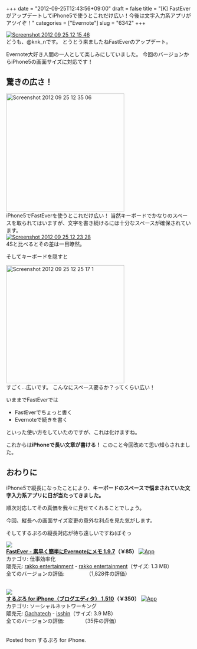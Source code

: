 +++
date = "2012-09-25T12:43:56+09:00"
draft = false
title = "[K] FastEverがアップデートしてiPhone5で使うとこれだけ広い！今後は文字入力系アプリがアツイぞ！"
categories = ["Evernote"]
slug = "6342"
+++

<div class="center"><a href="http://knk-n.com.s3-website-ap-northeast-1.amazonaws.com/images/2012/09/screenshot_2012-09-25_12.15.46.jpg"><img src="http://knk-n.com.s3-website-ap-northeast-1.amazonaws.com/images/2012/09/screenshot_2012-09-25_12.15.46.jpg" alt="Screenshot 2012 09 25 12 15 46" title="screenshot_2012-09-25_12.15.46.jpg" border="0" width="" height="" /></a></div>
どうも、@knk_nです。
とうとう来ましたねFastEverのアップデート。

Evernote大好き人間の一人として楽しみにしていました。
今回のバージョンからiPhone5の画面サイズに対応です！<!--more--><h2>驚きの広さ！</h2>
<div class="center"><a href="http://knk-n.com.s3-website-ap-northeast-1.amazonaws.com/images/2012/09/screenshot_2012-09-25_12.35.06.jpg"><img src="http://knk-n.com.s3-website-ap-northeast-1.amazonaws.com/images/2012/09/screenshot_2012-09-25_12.35.06.jpg" alt="Screenshot 2012 09 25 12 35 06" title="screenshot_2012-09-25_12.35.06.jpg" border="0" width="320" height="auto" /></a></div>
iPhone5でFastEverを使うとこれだけ広い！
当然キーボードでかなりのスペースを取られてはいますが、文字を書き続けるには十分なスペースが確保されています。

<div class="center"><a href="http://knk-n.com.s3-website-ap-northeast-1.amazonaws.com/images/2012/09/screenshot_2012-09-25_12.23.28.jpg"><img src="http://knk-n.com.s3-website-ap-northeast-1.amazonaws.com/images/2012/09/screenshot_2012-09-25_12.23.28.jpg" alt="Screenshot 2012 09 25 12 23 28" title="screenshot_2012-09-25_12.23.28.jpg" border="0" width="" height="" /></a></div>
4Sと比べるとその差は一目瞭然。

そしてキーボードを隠すと
<div class="center"><a href="http://knk-n.com.s3-website-ap-northeast-1.amazonaws.com/images/2012/09/screenshot_2012-09-25_12.25.17-1.jpg"><img src="http://knk-n.com.s3-website-ap-northeast-1.amazonaws.com/images/2012/09/screenshot_2012-09-25_12.25.17-1.jpg" alt="Screenshot 2012 09 25 12 25 17 1" title="screenshot_2012-09-25_12.25.17-1.jpg" border="0" width="320" height="auto" /></a></div>
すごく…広いです。
こんなにスペース要るか？ってくらい広い！

<p></p>
いままでFastEverでは
<ul>
<li>FastEverでちょっと書く</li>
<li>Evernoteで続きを書く</li>
</ul>
といった使い方をしていたのですが、これは化けますね。

これからは<strong>iPhoneで長い文章が書ける！</strong>
このこと今回改めて思い知らされました。

<h2>おわりに</h2>
iPhone5で縦長になったことにより、<strong>キーボードのスペースで悩まされていた文字入力系アプリに日が当たってきました。</strong>

順次対応してその真価を我々に見せてくれることでしょう。

今回、縦長への画面サイズ変更の意外な利点を見た気がします。

そしてするぷろの縦長対応が待ち遠しいですね(ぼそっ

<table class="appstorehelper"><a href="http://itunes.apple.com/jp/app/fastever-su-zaoku-jian-dannievernotenimemo/id364580273?mt=8&uo=4" rel="nofollow" target="_blank"><img class="appstorehelper_appicn" src="http://a5.mzstatic.com/us/r1000/119/Purple/v4/17/23/cf/1723cfe8-8c42-05d7-7fb7-646685d18fce/mzm.pyffnvps.png" /></a><div class="appstorehelper_text"><a href="http://itunes.apple.com/jp/app/fastever-su-zaoku-jian-dannievernotenimemo/id364580273?mt=8&uo=4" rel="nofollow" target="_blank"><b>FastEver - 素早く簡単にEvernoteにメモ 1.9.7</a>（&#65509;85）</b> <a href="http://itunes.apple.com/jp/app/fastever-su-zaoku-jian-dannievernotenimemo/id364580273?mt=8&uo=4" rel="nofollow" target="_blank"><img alt="App" src="http://ax.phobos.apple.com.edgesuite.net/ja_jp/images/web/linkmaker/badge_appstore-sm.gif" style="vertical-align: text-bottom;" /></b></a><br />カテゴリ: 仕事効率化<br />販売元: <a href="$artistUrl$" target="_blank">rakko entertainment</a> - <a href="http://rakkoentertainment.com" target="_blank">rakko entertainment</a>（サイズ: 1.3 MB）<br />全てのバージョンの評価: <img src="http://r.mzstatic.com/htmlResources/1043/web-storefront/images/rating_star.png" height="11px" width="11px" /><img src="http://r.mzstatic.com/htmlResources/1043/web-storefront/images/rating_star.png" height="11px" width="11px" /><img src="http://r.mzstatic.com/htmlResources/1043/web-storefront/images/rating_star.png" height="11px" width="11px" /><img src="http://r.mzstatic.com/htmlResources/1043/web-storefront/images/rating_star.png" height="11px" width="11px" /><img src="http://r.mzstatic.com/htmlResources/1043/web-storefront/images/rating_star_half.png" height="11px" width="11px" />（1,828件の評価）<br clear="all" /></div>
</table>

<table class="appstorehelper"><a href="http://itunes.apple.com/jp/app/surupuro-for-iphone-buroguedita/id436676299?mt=8&uo=4" rel="nofollow" target="_blank"><img class="appstorehelper_appicn" src="http://a5.mzstatic.com/us/r1000/109/Purple/v4/0e/54/fa/0e54fae9-d4cd-4224-9ab3-f6dbe395502a/mza_2385781230882958089.jpg" /></a><div class="appstorehelper_text"><a href="http://itunes.apple.com/jp/app/surupuro-for-iphone-buroguedita/id436676299?mt=8&uo=4" rel="nofollow" target="_blank"><b>するぷろ for iPhone（ブログエディタ） 1.510</a>（&#65509;350）</b> <a href="http://itunes.apple.com/jp/app/surupuro-for-iphone-buroguedita/id436676299?mt=8&uo=4" rel="nofollow" target="_blank"><img alt="App" src="http://ax.phobos.apple.com.edgesuite.net/ja_jp/images/web/linkmaker/badge_appstore-sm.gif" style="vertical-align: text-bottom;" /></b></a><br />カテゴリ: ソーシャルネットワーキング<br />販売元: <a href="$artistUrl$" target="_blank">Gachatech</a> - <a href="http://wayohoo.com/ios/apps/sns/slpro-for-iphone.html" target="_blank">isshin</a>（サイズ: 3.9 MB）<br />全てのバージョンの評価: <img src="http://r.mzstatic.com/htmlResources/1043/web-storefront/images/rating_star.png" height="11px" width="11px" /><img src="http://r.mzstatic.com/htmlResources/1043/web-storefront/images/rating_star.png" height="11px" width="11px" /><img src="http://r.mzstatic.com/htmlResources/1043/web-storefront/images/rating_star.png" height="11px" width="11px" /><img src="http://r.mzstatic.com/htmlResources/1043/web-storefront/images/rating_star.png" height="11px" width="11px" />（35件の評価）<br clear="all" /></div>
</table>
Posted from するぷろ for iPhone.
